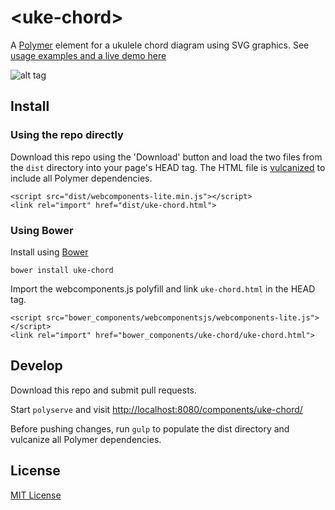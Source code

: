 # &lt;uke-chord&gt;

A [Polymer](https://www.polymer-project.org) element for a ukulele chord diagram using SVG graphics. See [usage examples and a live demo here](http://pianosnake.github.io/uke-chord/)

![alt tag](http://pianosnake.github.io/uke-chord/big-f.svg)

## Install

### Using the repo directly

Download this repo using the 'Download' button and load the two files from the `dist` directory into your page's HEAD tag. The HTML file is [vulcanized](https://github.com/Polymer/vulcanize) to include all Polymer dependencies.
	
	<script src="dist/webcomponents-lite.min.js"></script>
	<link rel="import" href="dist/uke-chord.html">

### Using Bower

Install using [Bower](http://bower.io/)

	bower install uke-chord

Import the webcomponents.js polyfill and link `uke-chord.html` in the HEAD tag.

	<script src="bower_components/webcomponentsjs/webcomponents-lite.js"></script>
	<link rel="import" href="bower_components/uke-chord/uke-chord.html">

## Develop

Download this repo and submit pull requests.

Start `polyserve` and visit <http://localhost:8080/components/uke-chord/>

Before pushing changes, run `gulp` to populate the dist directory and vulcanize all Polymer dependencies.

## License

[MIT License](http://opensource.org/licenses/MIT)
